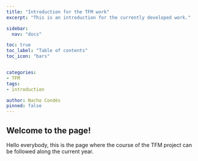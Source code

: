 ```yaml
---
title: "Introduction for the TFM work"
excerpt: "This is an introduction for the currently developed work."

sidebar:
  nav: "docs"

toc: true
toc_label: "Table of contents"
toc_icon: "bars"


categories:
- TFM
tags:
- introduction

author: Nacho Condés
pinned: false
---
```




## Welcome to the page!

Hello everybody, this is the page where the course of the TFM project can be followed along the current year.


